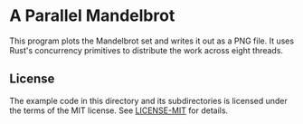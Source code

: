 # A Parallel Mandelbrot 

This program plots the Mandelbrot set and writes it out as a PNG file. It uses Rust's concurrency primitives to distribute the work across eight threads.

## License

The example code in this directory and its subdirectories is licensed under the
terms of the MIT license. See [LICENSE-MIT](LICENSE-MIT) for details.
